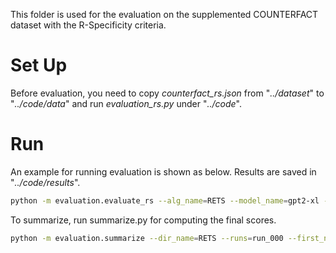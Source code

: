 This folder is used for the evaluation on the supplemented COUNTERFACT dataset with the R-Specificity criteria. 
# Set Up
Before evaluation, you need to copy *counterfact_rs.json* from "*../dataset*" to "*../code/data*" and run *evaluation_rs.py* under "*../code*".

# Run
An example for running evaluation is shown as below. Results are saved in "*../code/results*". 
```bash
python -m evaluation.evaluate_rs --alg_name=RETS --model_name=gpt2-xl --hparams_fname=gpt2-xl.json
```
To summarize, run summarize.py for computing the final scores.
```bash
python -m evaluation.summarize --dir_name=RETS --runs=run_000 --first_n_cases 1000
```